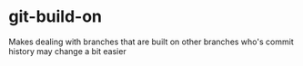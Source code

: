 # git-build-on
Makes dealing with branches that are built on other branches who's commit history may change a bit easier
